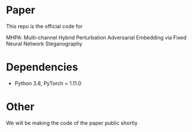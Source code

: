 # Paper

This repo is the official code for 

MHPA: Multi-channel Hybrid Perturbation Adversarial Embedding via Fixed Neural Network Steganography

# Dependencies

* Python 3.8, PyTorch = 1.11.0

# Other
We will be making the code of the paper public shortly
